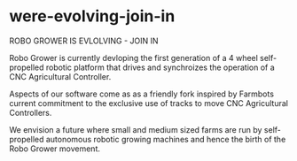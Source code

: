 # were-evolving-join-in
ROBO GROWER IS EVLOLVING - JOIN IN


Robo Grower is currently devloping the first generation of a 4 wheel self-propelled robotic platform that drives and synchroizes the operation of a CNC Agricultural Controller.

Aspects of our software come as as a friendly fork inspired by Farmbots current commitment to the exclusive use of tracks to move CNC Agricultural Controllers.   

We envision a future where small and medium sized farms are run by self-propelled autonomous robotic growing machines and hence the birth of the Robo Grower movement.

